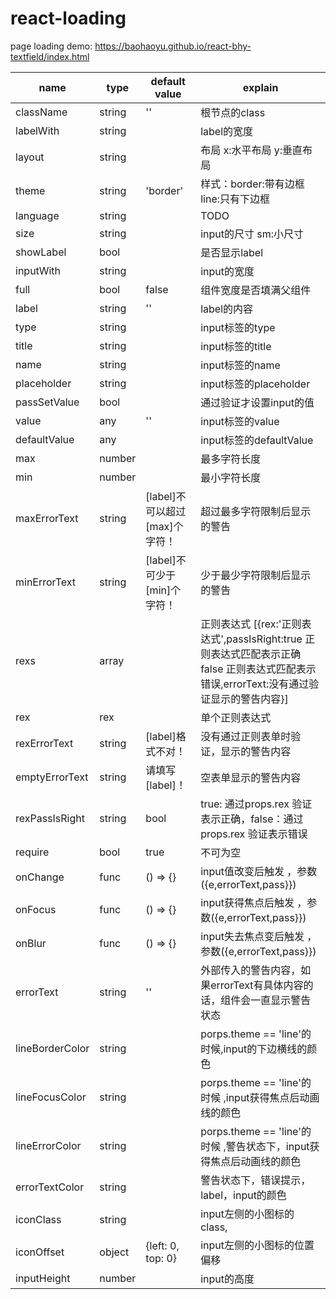 # react-loading
page loading demo: https://baohaoyu.github.io/react-bhy-textfield/index.html

| name            | type          | default value         | explain     |
| -------------   | ------------- | ------------| -------     |
| className       | string        | ''                    | 根节点的class |
| labelWith       | string        |                       | label的宽度 |
| layout          | string        |                       | 布局 x:水平布局  y:垂直布局 |
| theme           | string        | 'border'              | 样式：border:带有边框  line:只有下边框 |
| language        | string        |                       | TODO |
| size            | string        |                       | input的尺寸 sm:小尺寸  |
| showLabel       | bool          |                       | 是否显示label |
| inputWith       | string        |                       | input的宽度 |
| full            | bool          | false                 | 组件宽度是否填满父组件 |
| label           | string        | ''                    | label的内容 |
| type            | string        |                       | input标签的type |
| title           | string        |                       | input标签的title |
| name            | string        |                       | input标签的name |
| placeholder     | string        |                       | input标签的placeholder |
| passSetValue    | bool          |                       | 通过验证才设置input的值 |
| value           | any           | ''                    | input标签的value |
| defaultValue    | any           |                       | input标签的defaultValue |
| max             | number        |                       | 最多字符长度 |
| min             | number        |                       | 最小字符长度 |
| maxErrorText    | string        | [label]不可以超过[max]个字符！ | 超过最多字符限制后显示的警告 |
| minErrorText    | string        | [label]不可少于[min]个字符！  | 少于最少字符限制后显示的警告 |
| rexs            | array         |                       | 正则表达式 [{rex:'正则表达式',passIsRight:true 正则表达式匹配表示正确 false 正则表达式匹配表示错误,errorText:没有通过验证显示的警告内容}] |
| rex             | rex           |                       | 单个正则表达式 |
| rexErrorText    | string        | [label]格式不对！          | 没有通过正则表单时验证，显示的警告内容 |
| emptyErrorText  | string        |  请填写[label]！                     | 空表单显示的警告内容 |
| rexPassIsRight  | string        |       bool                | true: 通过props.rex 验证表示正确，false：通过props.rex 验证表示错误 |
| require         | bool          | true                  | 不可为空 |
| onChange        | func          | () => {}              | input值改变后触发 ，参数({e,errorText,pass}}) |
| onFocus         | func          | () => {}              | input获得焦点后触发 ，参数({e,errorText,pass}}) |
| onBlur          | func          | () => {}              | input失去焦点变后触发 ，参数({e,errorText,pass}}) |
| errorText       | string        | ''                    | 外部传入的警告内容，如果errorText有具体内容的话，组件会一直显示警告状态 |
| lineBorderColor | string        |                       | porps.theme == 'line'的时候,input的下边横线的颜色 |
| lineFocusColor  | string        |                       | porps.theme == 'line'的时候 ,input获得焦点后动画线的颜色 |
| lineErrorColor  | string        |                       | porps.theme == 'line'的时候 ,警告状态下，input获得焦点后动画线的颜色 |
| errorTextColor  | string        |                       | 警告状态下，错误提示，label，input的颜色 |
| iconClass       | string        |                       | input左侧的小图标的class, |
| iconOffset      | object        | {left: 0, top: 0}     | input左侧的小图标的位置偏移 |
| inputHeight     | number        |                       | input的高度 |


